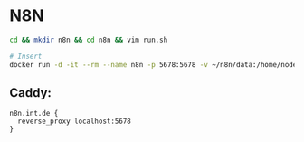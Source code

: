 # N8N

```bash
cd && mkdir n8n && cd n8n && vim run.sh

# Insert
docker run -d -it --rm --name n8n -p 5678:5678 -v ~/n8n/data:/home/node/.n8n docker.n8n.io/n8nio/n8n
```

## Caddy:

```Caddyfile
n8n.int.de {
  reverse_proxy localhost:5678
}
```
